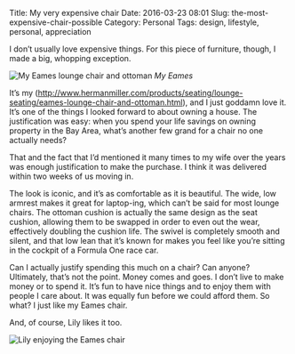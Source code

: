 Title: My very expensive chair
Date: 2016-03-23 08:01
Slug: the-most-expensive-chair-possible
Category: Personal
Tags: design, lifestyle, personal, appreciation

I don’t usually love expensive things. For this piece of furniture, though, I made a big, whopping exception.

![My Eames lounge chair and ottoman]({static}/images/10e40-1r3svmkllnh55ty3fv3mslw.jpeg)
*My Eames*

It’s my (http://www.hermanmiller.com/products/seating/lounge-seating/eames-lounge-chair-and-ottoman.html), and I just goddamn love it. It’s one of the things I looked forward to about owning a house. The justification was easy: when you spend your life savings on owning property in the Bay Area, what’s another few grand for a chair no one actually needs?

That and the fact that I’d mentioned it many times to my wife over the years was enough justification to make the purchase. I think it was delivered within two weeks of us moving in.

The look is iconic, and it’s as comfortable as it is beautiful. The wide, low armrest makes it great for laptop-ing, which can’t be said for most lounge chairs. The ottoman cushion is actually the same design as the seat cushion, allowing them to be swapped in order to even out the wear, effectively doubling the cushion life. The swivel is completely smooth and silent, and that low lean that it’s known for makes you feel like you’re sitting in the cockpit of a Formula One race car.

Can I actually justify spending this much on a chair? Can anyone? Ultimately, that’s not the point. Money comes and goes. I don’t live to make money or to spend it. It’s fun to have nice things and to enjoy them with people I care about. It was equally fun before we could afford them. So what? I just like my Eames chair.

And, of course, Lily likes it too.

![Lily enjoying the Eames chair]({static}/images/3b004-127jxaqa_tqnodmk-a2dohw.jpeg)